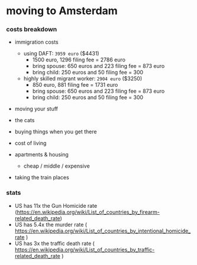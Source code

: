 # moving to Amsterdam

### costs breakdown
* immigration costs
  * using DAFT: `3959 euro` ($4431)
    * 1500 euro, 1296 filing fee = 2786 euro
    * bring spouse: 650 euros and 223 filing fee = 873 euro
    * bring child: 250 euros and 50 filing fee = 300
  * highly skilled migrant worker: `2904 euro` ($3250)
    * 850 euro, 881 filing fee = 1731 euro
    * bring spouse: 650 euros and 223 filing fee = 873 euro
    * bring child: 250 euros and 50 filing fee = 300


* moving your stuff
* the cats
* buying things when you get there
* cost of living
* apartments & housing
  * cheap / middle / expensive
* taking the train places

### stats
* US has 11x the Gun Homicide rate (https://en.wikipedia.org/wiki/List_of_countries_by_firearm-related_death_rate)
* US has 5.4x the murder rate ( https://en.wikipedia.org/wiki/List_of_countries_by_intentional_homicide_rate )
* US has 3x the traffic death rate ( https://en.wikipedia.org/wiki/List_of_countries_by_traffic-related_death_rate )

